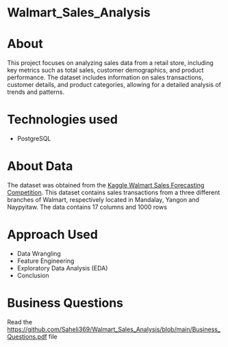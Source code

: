 # Walmart_Sales_Analysis
 # About
 This project focuses on analyzing sales data from a retail store, including key metrics such as total sales, customer demographics, and product performance. The dataset includes information on sales transactions, customer details, and product categories, allowing for a detailed analysis of trends and patterns.



# Technologies used
- PostgreSQL



# About Data
The dataset was obtained from the [Kaggle Walmart Sales Forecasting Competition](https://www.kaggle.com/). This dataset contains sales transactions from a three different branches of Walmart, respectively located in Mandalay, Yangon and Naypyitaw. The data contains 17 columns and 1000 rows


# Approach Used
- Data Wrangling
- Feature Engineering
- Exploratory Data Analysis (EDA)
- Conclusion


# Business Questions
Read the https://github.com/Saheli369/Walmart_Sales_Analysis/blob/main/Business_Questions.pdf file
